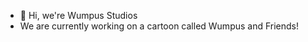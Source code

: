 - 👋 Hi, we're Wumpus Studios
- We are currently working on a cartoon called Wumpus and Friends!

<!---
WumpusStudiosInc/WumpusStudiosInc is a ✨ special ✨ repository because its `README.md` (this file) appears on your GitHub profile.
You can click the Preview link to take a look at your changes.
--->
